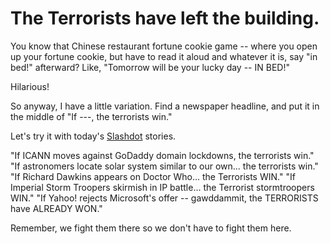 # The Terrorists have left the building.

You know that Chinese restaurant fortune cookie game -- where you open up your fortune cookie, but have to read it aloud and whatever it is, say "in bed!" afterward? Like, "Tomorrow will be your lucky day -- IN BED!"

Hilarious!

So anyway, I have a little variation. Find a newspaper headline, and put it in the middle of "If ---, the terrorists win."

Let's try it with today's [Slashdot](http://slashdot.org) stories.

"If ICANN moves against GoDaddy domain lockdowns, the terrorists win."
"If astronomers locate solar system similar to our own... the terrorists win."
"If Richard Dawkins appears on Doctor Who... the Terrorists WIN."
"If Imperial Storm Troopers skirmish in IP battle... the Terrorist stormtroopers WIN."
"If Yahoo! rejects Microsoft's offer -- gawddammit, the TERRORISTS have ALREADY WON."

Remember, we fight them there so we don't have to fight them here.


